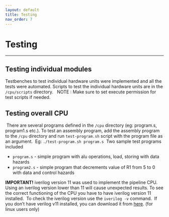```yaml
---
layout: default
title: Testing
nav_order: 7
---
```


# Testing

---

## Testing‌ ‌individual‌ ‌modules‌ ‌

Testbenches‌ ‌to‌ ‌test‌ ‌individual‌ ‌hardware‌ ‌units‌ ‌were‌ ‌implemented‌ ‌and‌ ‌all‌ ‌the‌ ‌tests‌ ‌were‌ ‌automated.‌‌ Scripts‌ ‌to‌ ‌test‌ ‌the‌ ‌individual‌ ‌hardware‌ ‌units‌ ‌are‌ ‌in‌ ‌the‌ ‌`/cpu/scripts‌` ‌directory.‌ ‌
‌
NOTE‌ ‌:‌ ‌Make‌ ‌sure‌ ‌to‌ ‌set‌ ‌execute‌ ‌permission‌ ‌for‌ ‌test‌ ‌scripts‌ ‌if‌ ‌needed.

## Testing‌ ‌overall‌ ‌CPU‌ ‌

‌
There‌ ‌are‌ ‌several‌ ‌programs‌ ‌defined‌ ‌in‌ ‌the‌ `‌/cpu`‌ ‌directory‌ ‌(eg:‌ ‌program.s,‌ ‌program1.s‌ ‌etc.)‌. To‌ ‌test‌ ‌an‌‌ assembly‌ ‌program,‌ ‌add‌ ‌the‌ ‌assembly‌ ‌program‌ ‌to‌ ‌the‌ ‌`/cpu‌` ‌directory‌ ‌and‌ ‌run‌ ‌`test-program.sh‌` ‌script‌‌ with‌ ‌the‌ ‌program‌ ‌file‌ ‌as‌ ‌an‌ ‌argument.‌ ‌
Eg:‌ `./test-program.sh‌ ‌program.s‌`
‌
Two‌ ‌sample‌ ‌test‌ ‌programs‌ ‌included‌ ‌

- `program.s`‌ ‌-‌ ‌simple‌ ‌program‌ ‌with‌ ‌alu‌ ‌operations,‌ ‌load,‌ ‌storing‌ ‌with‌ ‌data‌ ‌hazards‌ ‌
- `program2.s`‌ ‌-‌ ‌simple‌ ‌program‌ ‌that‌ ‌decrements‌ ‌value‌ ‌of‌ ‌R1‌ ‌from‌ ‌5‌ ‌to‌ ‌0‌ ‌with‌ ‌data‌ ‌and‌ ‌control‌‌ hazards‌ ‌

**IMPORTANT!‌**
iverilog‌ ‌version‌ ‌11‌ ‌was‌ ‌used‌ ‌to‌ ‌implement‌ ‌the‌ ‌pipeline‌ ‌CPU.‌ ‌Using‌ ‌an‌ ‌iverilog‌ ‌version‌ ‌lower‌‌ than‌ ‌11‌ ‌will‌ ‌cause‌ ‌unexpected‌ ‌results.‌ To‌ ‌see‌ ‌the‌ ‌correct‌ ‌functioning‌ ‌of‌ ‌the‌ ‌CPU‌ ‌you‌ ‌have‌ ‌to‌‌ have‌ ‌iverilog‌ ‌version‌ ‌11‌ ‌installed.‌‌ ‌
To‌ ‌check‌ ‌the‌ ‌iverilog‌ ‌version‌ ‌use‌ ‌the‌ ‌`iverilog‌ ‌-v` ‌command.‌ ‌
If‌ ‌you‌ ‌don’t‌ ‌have‌ ‌verilog‌ ‌v11‌ ‌installed,‌ ‌you‌ ‌can‌ ‌download‌ ‌it‌ ‌from‌ ‌[here](http://archive.ubuntu.com/ubuntu/pool/universe/i/iverilog/iverilog_11.0-1_amd64.deb).‌ ‌(for‌ ‌linux‌ ‌users‌ ‌only)‌

